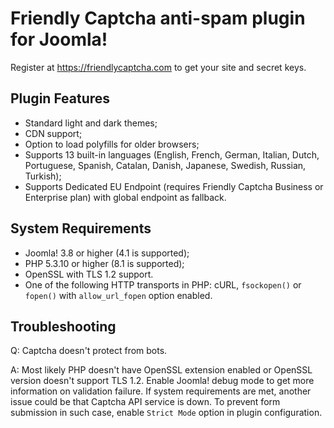 # Friendly Captcha anti-spam plugin for Joomla!
Register at https://friendlycaptcha.com to get your site and secret keys.

## Plugin Features
- Standard light and dark themes;
- CDN support;
- Option to load polyfills for older browsers;
- Supports 13 built-in languages (English, French, German, Italian, Dutch, Portuguese, Spanish, Catalan, Danish, Japanese, Swedish, Russian, Turkish);
- Supports Dedicated EU Endpoint (requires Friendly Captcha Business or Enterprise plan) with global endpoint as fallback.

## System Requirements
- Joomla! 3.8 or higher (4.1 is supported);
- PHP 5.3.10 or higher (8.1 is supported);
- OpenSSL with TLS 1.2 support.
- One of the following HTTP transports in PHP: cURL, `fsockopen()` or `fopen()` with `allow_url_fopen` option enabled.

## Troubleshooting
Q: Captcha doesn't protect from bots.

A: Most likely PHP doesn't have OpenSSL extension enabled or OpenSSL version doesn't support TLS 1.2. Enable Joomla! debug mode to get more information on validation failure. If system requirements are met, another issue could be that Captcha API service is down. To prevent form submission in such case, enable `Strict Mode` option in plugin configuration.
